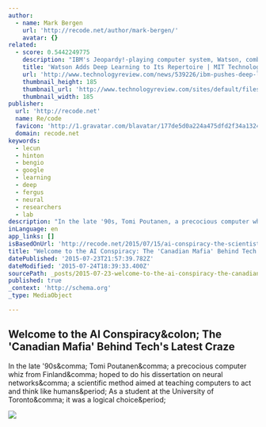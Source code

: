 ```yaml
---
author:
  - name: Mark Bergen
    url: 'http://recode.net/author/mark-bergen/'
    avatar: {}
related:
  - score: 0.5442249775
    description: "IBM's Jeopardy!-playing computer system, Watson, combined two separate areas of artificial intelligence research with winning results. Natural language understanding was merged with statistical analysis of vast, unstructured piles of text to find the likely answers to cryptic Jeopardy! clues. Now IBM aims to add another powerful AI technique, known as deep learning, to the commercial version of Watson."
    title: 'Watson Adds Deep Learning to Its Repertoire | MIT Technology Review'
    url: 'http://www.technologyreview.com/news/539226/ibm-pushes-deep-learning-with-a-watson-upgrade/'
    thumbnail_height: 185
    thumbnail_url: 'http://www.technologyreview.com/sites/default/files/styles/homepage_you_may_have_missed/public/images/50.smartest.thumbx392_0.jpg?itok=3r4X_vbQ'
    thumbnail_width: 185
publisher:
  url: 'http://recode.net'
  name: Re/code
  favicon: 'http://1.gravatar.com/blavatar/177de5d0a224a475dfd2f34a1324ee12?s=16'
  domain: recode.net
keywords:
  - lecun
  - hinton
  - bengio
  - google
  - learning
  - deep
  - fergus
  - neural
  - researchers
  - lab
description: "In the late '90s, Tomi Poutanen, a precocious computer whiz from Finland, hoped to do his dissertation on neural networks, a scientific method aimed at teaching computers to act and think like humans. As a student at the University of Toronto, it was a logical choice."
inLanguage: en
app_links: []
isBasedOnUrl: 'http://recode.net/2015/07/15/ai-conspiracy-the-scientists-behind-deep-learning/'
title: "Welcome to the AI Conspiracy: The 'Canadian Mafia' Behind Tech's Latest Craze"
datePublished: '2015-07-23T21:57:39.782Z'
dateModified: '2015-07-24T18:39:33.400Z'
sourcePath: _posts/2015-07-23-welcome-to-the-ai-conspiracy-the-canadian-mafia-behind-te.md
published: true
_context: 'http://schema.org'
_type: MediaObject

---
```

<article style=""><h1>Welcome to the AI Conspiracy&amp;colon; The 'Canadian Mafia' Behind Tech's Latest Craze</h1><p>In the late '90s&amp;comma; Tomi Poutanen&amp;comma; a precocious computer whiz from Finland&amp;comma; hoped to do his dissertation on neural networks&amp;comma; a scientific method aimed at teaching computers to act and think like humans&amp;period; As a student at the University of Toronto&amp;comma; it was a logical choice&amp;period;</p><img src="https://recodetech.files.wordpress.com/2015/07/bengio-lecun-2007.jpg?quality=80&amp;strip=info&amp;w=380&amp;strip=info" /></article>